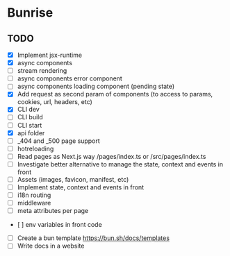 # Bunrise
## TODO

- [x] Implement jsx-runtime 
- [x] async components
- [ ] stream rendering
- [ ] async components error component
- [ ] async components loading component (pending state)
- [x] Add request as second param of components (to access to params, cookies, url, headers, etc)
- [x] CLI dev
- [ ] CLI build
- [ ] CLI start
- [x] api folder
- [ ] _404 and _500 page support
- [ ] hotreloading
- [ ] Read pages as Next.js way /pages/index.ts or /src/pages/index.ts
- [ ] Investigate better alternative to manage the state, context and events in front
- [ ] Assets (images, favicon, manifest, etc)
- [ ] Implement state, context and events in front
- [ ] i18n routing
- [ ] middleware
- [ ] meta attributes per page
- [ ] env variables in front code
- [ ] Create a bun template https://bun.sh/docs/templates
- [ ] Write docs in a website
